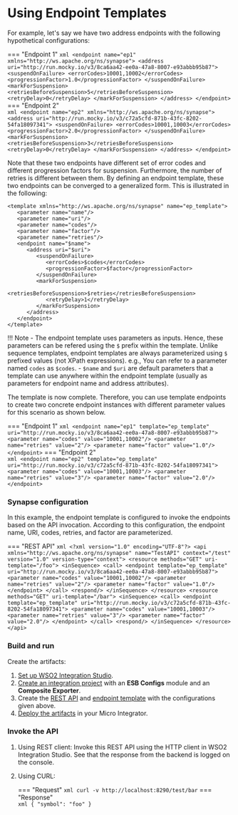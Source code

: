 # Using Endpoint Templates

For example, let's say we have two address endpoints with the following hypothetical configurations:

=== "Endpoint 1"
    ```xml
    <endpoint name="ep1" xmlns="http://ws.apache.org/ns/synapse">
      <address uri="http://run.mocky.io/v3/8ca6aa42-ee0a-47a8-8007-e93abbb95b87">
        <suspendOnFailure>
          <errorCodes>10001,10002</errorCodes>
          <progressionFactor>1.0</progressionFactor>
        </suspendOnFailure>
        <markForSuspension>
          <retriesBeforeSuspension>5</retriesBeforeSuspension>
          <retryDelay>0</retryDelay>
        </markForSuspension>
      </address>
    </endpoint>
    ```
=== "Endpoint 2"    
    ```xml
    <endpoint name="ep2" xmlns="http://ws.apache.org/ns/synapse">
      <address uri="http://run.mocky.io/v3/c72a5cfd-871b-43fc-8202-54fa18097341">
        <suspendOnFailure>
          <errorCodes>10001,10003</errorCodes>
          <progressionFactor>2.0</progressionFactor>
        </suspendOnFailure>
        <markForSuspension>
          <retriesBeforeSuspension>3</retriesBeforeSuspension>
          <retryDelay>0</retryDelay>
        </markForSuspension>
      </address>
    </endpoint>
    ```

Note that these two endpoints have different set of error codes and different progression factors for suspension. Furthermore, the number of retries is different between them. By defining an endpoint template, these two endpoints can be converged to a generalized form. This is illustrated in the following:

```
<template xmlns="http://ws.apache.org/ns/synapse" name="ep_template">
   <parameter name="name"/>
   <parameter name="uri"/>
   <parameter name="codes"/>
   <parameter name="factor"/>
   <parameter name="retries"/>
   <endpoint name="$name">
      <address uri="$uri">
         <suspendOnFailure>
            <errorCodes>$codes</errorCodes>
            <progressionFactor>$factor</progressionFactor>
         </suspendOnFailure>
         <markForSuspension>
            <retriesBeforeSuspension>$retries</retriesBeforeSuspension>
            <retryDelay>1</retryDelay>
         </markForSuspension>
      </address>
   </endpoint>
</template>
```

!!! Note
    - The endpoint template uses parameters as inputs. Hence, these parameters can be refered using the `$` prefix within the template. Unlike sequence templates, endpoint templates are always parameterized using `$` prefixed values (not XPath expressions). e.g., You can refer to a parameter named `codes` as `$codes`.
    - `$name` and `$uri` are default parameters that a template can use anywhere within the endpoint template (usually as parameters for endpoint name and address attributes).

The template is now complete. Therefore, you can use template endpoints to create two concrete endpoint instances with different parameter values for this scenario as shown below.

=== "Endpoint 1"
    ``` xml
    <endpoint name="ep1" template="ep_template" uri="http://run.mocky.io/v3/8ca6aa42-ee0a-47a8-8007-e93abbb95b87">
      <parameter name="codes" value="10001,10002"/>
      <parameter name="retries" value="2"/>
      <parameter name="factor" value="1.0"/>
    </endpoint>
    ```
=== "Endpoint 2"    
    ``` xml
    <endpoint name="ep2" template="ep_template" uri="http://run.mocky.io/v3/c72a5cfd-871b-43fc-8202-54fa18097341">
      <parameter name="codes" value="10001,10003"/>
      <parameter name="retries" value="3"/>
      <parameter name="factor" value="2.0"/>
    </endpoint>
    ```

### Synapse configuration

In this example, the endpoint template is configured to invoke the endpoints based on the API invocation. According to this configuration, the endpoint name, URI, codes, retries, and factor are parameterized.

=== "REST API"
    ```xml
    <?xml version="1.0" encoding="UTF-8"?>
    <api xmlns="http://ws.apache.org/ns/synapse"
         name="TestAPI"
         context="/test"
         version="1.0"
         version-type="context">
       <resource methods="GET" uri-template="/foo">
          <inSequence>
             <call>
                <endpoint template="ep_template"
                          uri="http://run.mocky.io/v3/8ca6aa42-ee0a-47a8-8007-e93abbb95b87">
                   <parameter name="codes" value="10001,10002"/>
                   <parameter name="retries" value="2"/>
                   <parameter name="factor" value="1.0"/>
                </endpoint>
             </call>
             <respond/>
          </inSequence>
       </resource>
       <resource methods="GET" uri-template="/bar">
          <inSequence>
             <call>
                <endpoint template="ep_template"
                          uri="http://run.mocky.io/v3/c72a5cfd-871b-43fc-8202-54fa18097341">
                   <parameter name="codes" value="10001,10003"/>
                   <parameter name="retries" value="3"/>
                   <parameter name="factor" value="2.0"/>
                </endpoint>
             </call>
             <respond/>
          </inSequence>
       </resource>
    </api>
    ```

### Build and run

Create the artifacts:

1. [Set up WSO2 Integration Studio]({{base_path}}/develop/installing-wso2-integration-studio).
2. [Create an integration project]({{base_path}}/develop/create-integration-project) with an <b>ESB Configs</b> module and an <b>Composite Exporter</b>.
3. Create the [REST API]({{base_path}}/develop/creating-artifacts/creating-an-api) and [endpoint template]({{base_path}}/develop/creating-artifacts/creating-endpoint-templates) with the configurations given above.
4. [Deploy the artifacts]({{base_path}}/develop/deploy-artifacts) in your Micro Integrator.

### Invoke the API
1. Using REST client:
Invoke this REST API using the HTTP client in WSO2 Integration Studio.
See that the response from the backend is logged on the console.

2. Using CURL:

    === "Request"
        ``` xml
        curl -v http://localhost:8290/test/bar
        ```
    === "Response"        
        ``` xml
        {
            "symbol": "foo"
        }
        ```
